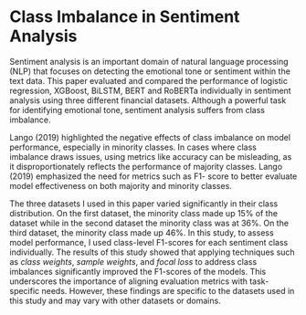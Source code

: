 # Class Imbalance in Sentiment Analysis

Sentiment analysis is an important domain of natural language processing (NLP) that focuses on detecting the emotional tone or sentiment within the text data. This paper evaluated and compared the performance of logistic regression, XGBoost, BiLSTM, BERT and RoBERTa individually in sentiment analysis using three different financial datasets. Although a powerful task for identifying emotional tone, sentiment analysis suffers from class imbalance. 

Lango (2019) highlighted the negative effects of class imbalance on model performance, especially in minority classes. In cases where class imbalance draws issues, using metrics like accuracy can be misleading, as it disproportionately reflects the performance of majority classes. Lango (2019) emphasized the need for metrics such as F1- score to better evaluate model effectiveness on both majority and minority classes. 

The three datasets I used in this paper varied significantly in their class distribution. On the first dataset, the minority class made up 15% of the dataset while in the second dataset the minority class was at 36%. On the third dataset, the minority class made up 46%. In this study, to assess model performance, I used class-level F1-scores for each sentiment class individually. The results of this study showed that applying techniques such as *class weights*, *sample weights*, and *focal loss* to address class imbalances significantly improved the F1-scores of the models. This underscores the importance of aligning evaluation metrics with task-specific needs. However, these findings are specific to the datasets used in this study and may vary with other datasets or domains.
